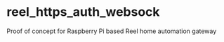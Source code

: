 reel_https_auth_websock
=======================

Proof of concept for Raspberry Pi based Reel home automation gateway
